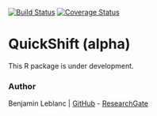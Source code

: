 [![Build Status](https://travis-ci.com/benja0x40/QuickShift.svg?token=pShgRyyyZbvkbZAsmdMo&branch=master)](https://travis-ci.com/benja0x40/QuickShift)
[![Coverage Status](https://codecov.io/gh/benja0x40/QuickShift/branch/master/graph/badge.svg)](https://codecov.io/gh/benja0x40/QuickShift)

QuickShift (alpha)
================================================================================

This R package is under development.

### Author

Benjamin Leblanc |
[GitHub](https://github.com/benja0x40) -
[ResearchGate](https://www.researchgate.net/profile/Benjamin_Leblanc)
